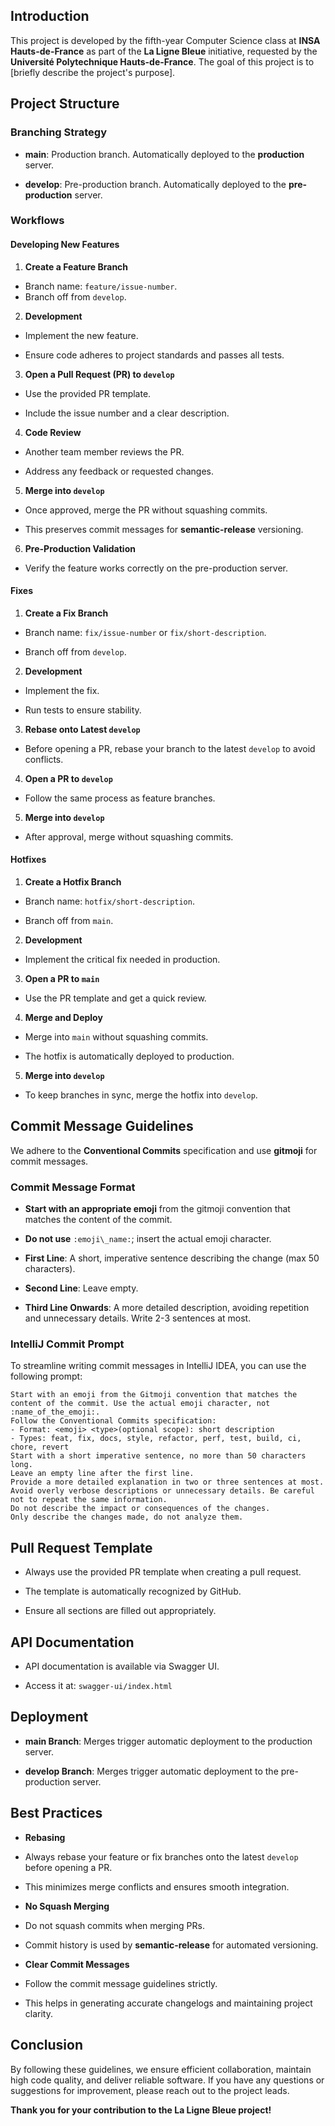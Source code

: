 Introduction
------------

This project is developed by the fifth-year Computer Science class at **INSA Hauts-de-France** as part of the **La Ligne
Bleue** initiative, requested by the **Université Polytechnique Hauts-de-France**. The goal of this project is to
\[briefly describe the project's purpose\].

Project Structure
-----------------

### Branching Strategy

* **main**: Production branch. Automatically deployed to the **production** server.

* **develop**: Pre-production branch. Automatically deployed to the **pre-production** server.

### Workflows

#### Developing New Features

1. **Create a Feature Branch**

* Branch name: `feature/issue-number`.
* Branch off from `develop`.

2. **Development**

* Implement the new feature.

* Ensure code adheres to project standards and passes all tests.

3. **Open a Pull Request (PR) to `develop`**

* Use the provided PR template.

* Include the issue number and a clear description.

4. **Code Review**

* Another team member reviews the PR.

* Address any feedback or requested changes.

5. **Merge into `develop`**

* Once approved, merge the PR without squashing commits.

* This preserves commit messages for **semantic-release** versioning.

6. **Pre-Production Validation**

* Verify the feature works correctly on the pre-production server.

#### Fixes

1. **Create a Fix Branch**

* Branch name: `fix/issue-number` or `fix/short-description`.

* Branch off from `develop`.

2. **Development**

* Implement the fix.

* Run tests to ensure stability.

3. **Rebase onto Latest `develop`**

* Before opening a PR, rebase your branch to the latest `develop` to avoid conflicts.

4. **Open a PR to `develop`**

* Follow the same process as feature branches.

5. **Merge into `develop`**

* After approval, merge without squashing commits.

#### Hotfixes

1. **Create a Hotfix Branch**

* Branch name: `hotfix/short-description`.

* Branch off from `main`.

2. **Development**

* Implement the critical fix needed in production.

3. **Open a PR to `main`**

* Use the PR template and get a quick review.

4. **Merge and Deploy**

* Merge into `main` without squashing commits.

* The hotfix is automatically deployed to production.

5. **Merge into `develop`**

* To keep branches in sync, merge the hotfix into `develop`.

Commit Message Guidelines
-------------------------

We adhere to the **Conventional Commits** specification and use **gitmoji** for commit messages.

### Commit Message Format

* **Start with an appropriate emoji** from the gitmoji convention that matches the content of the commit.

* **Do not use** `:emoji\_name:`; insert the actual emoji character.

* **First Line**: A short, imperative sentence describing the change (max 50 characters).

* **Second Line**: Leave empty.

* **Third Line Onwards**: A more detailed description, avoiding repetition and unnecessary details. Write 2-3 sentences
  at most.

### IntelliJ Commit Prompt

To streamline writing commit messages in IntelliJ IDEA, you can use the following prompt:

```
Start with an emoji from the Gitmoji convention that matches the content of the commit. Use the actual emoji character, not :name_of_the_emoji:.
Follow the Conventional Commits specification:
- Format: <emoji> <type>(optional scope): short description
- Types: feat, fix, docs, style, refactor, perf, test, build, ci, chore, revert
Start with a short imperative sentence, no more than 50 characters long.
Leave an empty line after the first line.
Provide a more detailed explanation in two or three sentences at most. Avoid overly verbose descriptions or unnecessary details. Be careful not to repeat the same information.
Do not describe the impact or consequences of the changes.
Only describe the changes made, do not analyze them.
```

Pull Request Template
---------------------

* Always use the provided PR template when creating a pull request.

* The template is automatically recognized by GitHub.

* Ensure all sections are filled out appropriately.

API Documentation
-----------------

* API documentation is available via Swagger UI.

* Access it at: `swagger-ui/index.html`

Deployment
----------

* **main Branch**: Merges trigger automatic deployment to the production server.

* **develop Branch**: Merges trigger automatic deployment to the pre-production server.

Best Practices
--------------

* **Rebasing**

* Always rebase your feature or fix branches onto the latest `develop` before opening a PR.

* This minimizes merge conflicts and ensures smooth integration.

* **No Squash Merging**

* Do not squash commits when merging PRs.

* Commit history is used by **semantic-release** for automated versioning.

* **Clear Commit Messages**

* Follow the commit message guidelines strictly.

* This helps in generating accurate changelogs and maintaining project clarity.

Conclusion
----------

By following these guidelines, we ensure efficient collaboration, maintain high code quality, and deliver reliable
software. If you have any questions or suggestions for improvement, please reach out to the project leads.

**Thank you for your contribution to the La Ligne Bleue project!**